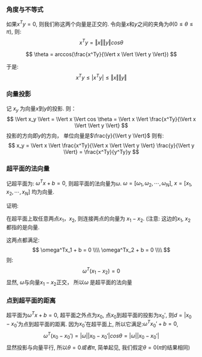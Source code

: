 
### 角度与不等式
如果$x^Ty = 0$, 则我们称这两个向量是正交的.
令向量$x$和$y$之间的夹角为$\theta (0 \leq \theta \leq \pi)$, 则:
$$
x^Ty = \Vert x \Vert \Vert y \Vert cos \theta
$$

$$
\theta = arccos(\frac{x^Ty}{\Vert x \Vert \Vert y \Vert})
$$

于是:
$$x^Ty \leq \vert x^Ty \vert \leq \Vert x \Vert \Vert y \Vert
$$

### 向量投影
记 $x_y$ 为向量$x$到$y$的投影. 则：
$$
\Vert x_y \Vert = \Vert x \Vert  cos \theta = \Vert x \Vert \frac{x^Ty}{\Vert x \Vert \Vert y \Vert}
$$
投影的方向即$y$的方向， 单位向量是$\frac{y}{\Vert y \Vert}$ 则有:
$$
x_y = \Vert x \Vert \frac{x^Ty}{\Vert x \Vert \Vert y \Vert} \frac{y}{\Vert y \Vert} = \frac{x^Ty}{y^Ty}y
$$

### 超平面的法向量
记超平面为: $\omega^Tx + b = 0$, 则超平面的法向量为$\omega$.  $\omega = [\omega_1, \omega_2, \cdots, \omega_N]$, $x = [x_1, x_2, \cdots, x_N]$ 均为向量.

证明:

在超平面上取任意两点$x_1， x_2$, 则连接两点的向量为 $x_1 - x_2$. (注意: 这边的$x_1$, $x_2$ 都指的是向量.

这两点都满足:
$$
\omega^Tx_1 + b = 0  \\\\
\omega^Tx_2 + b = 0  \\\\
$$
则:
$$
\omega^T(x_1 - x_2) = 0
$$
显然, $\omega$与向量$x_1 - x_2$正交， 所以$\omega$ 是超平面的法向量

### 点到超平面的距离
超平面为$\omega^Tx + b = 0$,    超平面之外点为$x_0$, 点$x_0$到超平面的投影为$x_0'$, 则$d = \vert x_0 - x_0'$为点到超平面的距离.
因为$x_0'$在超平面上, 所以它满足:$\omega^Tx_0' + b = 0$, 
$$
\omega^T(x_0 - x_0') = \vert \omega \vert \vert x_0 - x_0' \vert cos\theta = \vert \omega \vert \vert x_0 - x_0' \vert
$$
显然投影与向量平行,  所以$\theta = 0 或者 \pi$, 简单起见, 我们假定$\theta = 0$($\pi$的结果相同)





